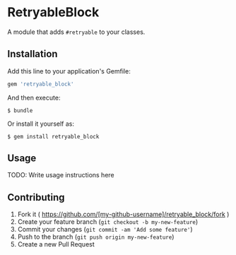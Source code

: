 # RetryableBlock

A module that adds `#retryable` to your classes.

## Installation

Add this line to your application's Gemfile:

```ruby
gem 'retryable_block'
```

And then execute:

    $ bundle

Or install it yourself as:

    $ gem install retryable_block

## Usage

TODO: Write usage instructions here

## Contributing

1. Fork it ( https://github.com/[my-github-username]/retryable_block/fork )
2. Create your feature branch (`git checkout -b my-new-feature`)
3. Commit your changes (`git commit -am 'Add some feature'`)
4. Push to the branch (`git push origin my-new-feature`)
5. Create a new Pull Request
